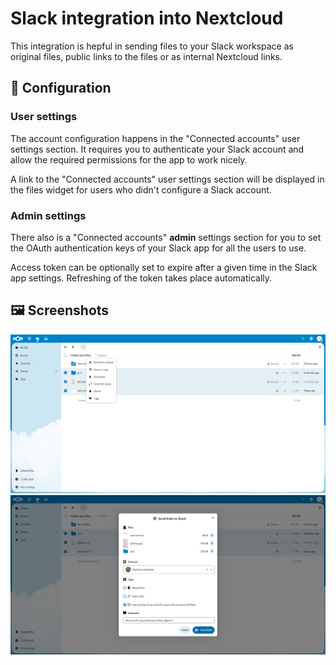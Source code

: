 # Slack integration into Nextcloud

This integration is hepful in sending files to your Slack workspace as original
files, public links to the files or as internal Nextcloud links.

## 🔧 Configuration

### User settings

The account configuration happens in the "Connected accounts" user settings section.
It requires you to authenticate your Slack account and allow the required permissions
for the app to work nicely.

A link to the "Connected accounts" user settings section will be displayed in the
files widget for users who didn't configure a Slack account.

### Admin settings

There also is a "Connected accounts" **admin** settings section for you to set the OAuth
authentication keys of your Slack app for all the users to use.

Access token can be optionally set to expire after a given time in the Slack app settings.
Refreshing of the token takes place automatically.

## 🖼️ Screenshots

![Files plugin](img/screenshot1.png)
![Sending internal links](img/screenshot2.png)
